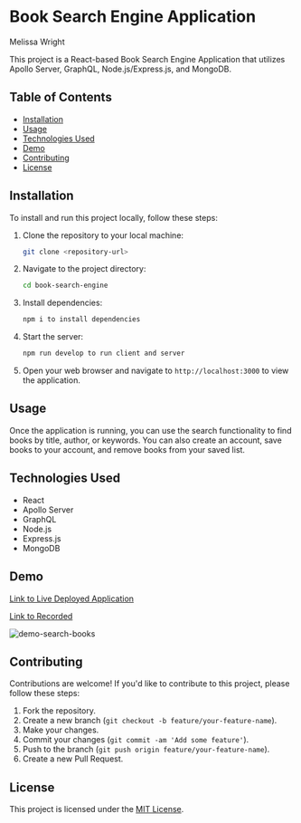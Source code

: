 # Book Search Engine Application

Melissa Wright

This project is a React-based Book Search Engine Application that utilizes Apollo Server, GraphQL, Node.js/Express.js, and MongoDB.

## Table of Contents

- [Installation](#installation)
- [Usage](#usage)
- [Technologies Used](#technologies-used)
- [Demo](#demo)
- [Contributing](#contributing)
- [License](#license)

## Installation

To install and run this project locally, follow these steps:

1. Clone the repository to your local machine:

   ```bash
   git clone <repository-url>
   ```

2. Navigate to the project directory:

   ```bash
   cd book-search-engine
   ```

3. Install dependencies:

   ```bash
   npm i to install dependencies
   ```

4. Start the server:

   ```bash
   npm run develop to run client and server
   ```

5. Open your web browser and navigate to `http://localhost:3000` to view the application.

## Usage

Once the application is running, you can use the search functionality to find books by title, author, or keywords. You can also create an account, save books to your account, and remove books from your saved list.

## Technologies Used

- React
- Apollo Server
- GraphQL
- Node.js
- Express.js
- MongoDB

## Demo

[Link to Live Deployed Application](https://my-mern-book-search.onrender.com)

[Link to Recorded](https://youtu.be/GfFzCZ2dh6E)

![demo-search-books](https://github.com/Mwrightvet/My-MERN-book-search/assets/50971489/9717c7b5-d55d-4136-b4a8-d82e0955d951)

## Contributing

Contributions are welcome! If you'd like to contribute to this project, please follow these steps:

1. Fork the repository.
2. Create a new branch (`git checkout -b feature/your-feature-name`).
3. Make your changes.
4. Commit your changes (`git commit -am 'Add some feature'`).
5. Push to the branch (`git push origin feature/your-feature-name`).
6. Create a new Pull Request.

## License

This project is licensed under the [MIT License](LICENSE).
```
